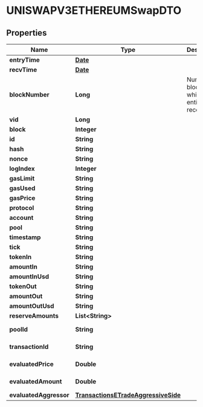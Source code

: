

# UNISWAPV3ETHEREUMSwapDTO

## Properties

Name | Type | Description | Notes
------------ | ------------- | ------------- | -------------
**entryTime** | [**Date**](Date.md) |  |  [optional]
**recvTime** | [**Date**](Date.md) |  |  [optional]
**blockNumber** | **Long** | Number of block in which entity was recorded. |  [optional]
**vid** | **Long** |  |  [optional]
**block** | **Integer** |  |  [optional]
**id** | **String** |  |  [optional]
**hash** | **String** |  |  [optional]
**nonce** | **String** |  |  [optional]
**logIndex** | **Integer** |  |  [optional]
**gasLimit** | **String** |  |  [optional]
**gasUsed** | **String** |  |  [optional]
**gasPrice** | **String** |  |  [optional]
**protocol** | **String** |  |  [optional]
**account** | **String** |  |  [optional]
**pool** | **String** |  |  [optional]
**timestamp** | **String** |  |  [optional]
**tick** | **String** |  |  [optional]
**tokenIn** | **String** |  |  [optional]
**amountIn** | **String** |  |  [optional]
**amountInUsd** | **String** |  |  [optional]
**tokenOut** | **String** |  |  [optional]
**amountOut** | **String** |  |  [optional]
**amountOutUsd** | **String** |  |  [optional]
**reserveAmounts** | **List&lt;String&gt;** |  |  [optional]
**poolId** | **String** |  |  [optional] [readonly]
**transactionId** | **String** |  |  [optional] [readonly]
**evaluatedPrice** | **Double** |  |  [optional] [readonly]
**evaluatedAmount** | **Double** |  |  [optional] [readonly]
**evaluatedAggressor** | [**TransactionsETradeAggressiveSide**](TransactionsETradeAggressiveSide.md) |  |  [optional]




